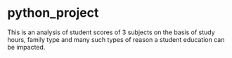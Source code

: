 # python_project
This is an analysis of student scores of 3 subjects on the basis of study hours, family type and many such types of reason a student education can be impacted.
